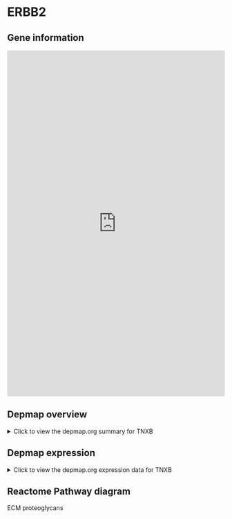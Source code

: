<h1>ERBB2</h1>

<h2>Gene information</h2>
<iframe src="https://depmap.org/portal/gene/TNXB?tab=about" style="border:none;width:100%;height:800px"></iframe>

<h2>Depmap overview</h2>
<details>
  <summary>Click to view the depmap.org summary for TNXB</summary>
  <iframe src="https://depmap.org/portal/gene/TNXB?tab=overview" style="border:none;width:100%;height:800px"></iframe>
</details>

<h2>Depmap expression</h2>
<details>
  <summary>Click to view the depmap.org expression data for TNXB</summary>
  <iframe src="https://depmap.org/portal/gene/TNXB?tab=characterization" style="border:none;width:100%;height:800px"></iframe>
</details>



<h2>Reactome Pathway diagram</h2>
ECM proteoglycans
<div id="diagramHolder"></div>

<script>
    //Creating the Reactome Diagram widget
    //Take into account a proxy needs to be set up in your server side pointing to www.reactome.org
    function onReactomeDiagramReady(){  //This function is automatically called when the widget code is ready to be used
        var diagram = Reactome.Diagram.create({
            "placeHolder" : "diagramHolder",
            "width" : 900,
            "height" : 500
        });

        //Initialising it to the "Hemostasis" pathway
        diagram.loadDiagram("R-HSA-3000178");

        //Adding different listeners

        diagram.onDiagramLoaded(function (loaded) {
            console.info("Loaded ", loaded);
            diagram.flagItems("BAD");
	    diagram.flagItems("Q92934");
            if (loaded == "R-HSA-3000178") diagram.selectItem("R-HSA-3000178");
        });

     }
</script>




